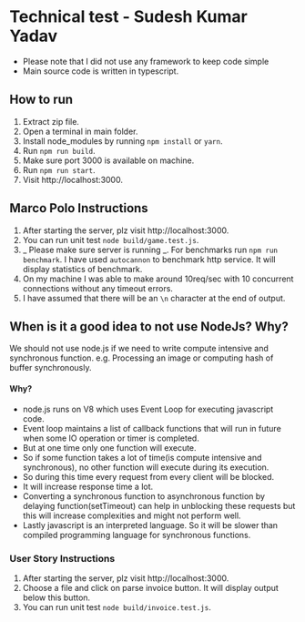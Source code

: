 # Technical test - Sudesh Kumar Yadav

- Please note that I did not use any framework to keep code simple
- Main source code is written in typescript.

## How to run

1. Extract zip file.
2. Open a terminal in main folder.
3. Install node_modules by running `npm install` or `yarn`.
4. Run `npm run build`.
5. Make sure port 3000 is available on machine.
6. Run `npm run start`.
7. Visit http://localhost:3000.

## Marco Polo Instructions

1. After starting the server, plz visit http://localhost:3000.
2. You can run unit test `node build/game.test.js`.
3. _ Please make sure server is running _. For benchmarks run `npm run benchmark`. I have used `autocannon` to benchmark http service. It will display statistics of benchmark.
4. On my machine I was able to make around 10req/sec with 10 concurrent connections without any timeout errors.
5. I have assumed that there will be an `\n` character at the end of output.

## When is it a good idea to not use NodeJs? Why?

We should not use node.js if we need to write compute intensive and synchronous function.
e.g. Processing an image or computing hash of buffer synchronously.

#### Why?

- node.js runs on V8 which uses Event Loop for executing javascript code.
- Event loop maintains a list of callback functions that will run in future when some IO operation or timer is completed.
- But at one time only one function will execute.
- So if some function takes a lot of time(is compute intensive and synchronous), no other function will execute during its execution.
- So during this time every request from every client will be blocked.
- It will increase response time a lot.
- Converting a synchronous function to asynchronous function by delaying function(setTimeout) can help in unblocking these requests but this will increase complexities and might not perform well.
- Lastly javascript is an interpreted language. So it will be slower than compiled programming language for synchronous functions.

### User Story Instructions

1. After starting the server, plz visit http://localhost:3000.
2. Choose a file and click on parse invoice button. It will display output below this button.
3. You can run unit test `node build/invoice.test.js`.
